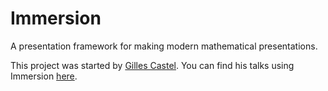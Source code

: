 # Immersion

A presentation framework for making modern mathematical presentations. 

This project was started by [Gilles Castel](https://castel.dev/). You can find his talks using Immersion [here](https://castel.dev/talks). 
